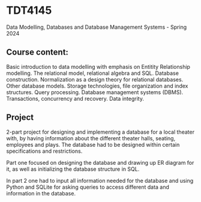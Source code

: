 # TDT4145
Data Modelling, Databases and Database Management Systems - Spring 2024

## Course content:
Basic introduction to data modelling with emphasis on Entitity Relationship modelling. The relational model, relational algebra and SQL. Database construction. Normalization as a design theory for relational databases. Other database models. Storage technologies, file organization and index structures. Query processing. Database management systems (DBMS). Transactions, concurrency and recovery. Data integrity.

## Project
2-part project for designing and implementing a database for a local theater with, by having information about the different theater halls, seating, employees and plays. The database had to be designed within certain specifications and restrictions.

Part one focused on designing the database and drawing up ER diagram for it, as well as initializing the database structure in SQL.

In part 2 one had to input all information needed for the database and using Python and SQLite for asking queries to access different data and information in the database.

